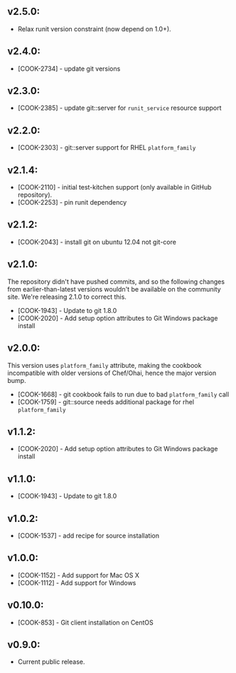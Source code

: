 ## v2.5.0:

* Relax runit version constraint (now depend on 1.0+).

## v2.4.0:

* [COOK-2734] - update git versions
## v2.3.0:

* [COOK-2385] - update git::server for `runit_service` resource support

## v2.2.0:

* [COOK-2303] - git::server support for RHEL `platform_family`

## v2.1.4:

* [COOK-2110] - initial test-kitchen support (only available in GitHub
  repository).
* [COOK-2253] - pin runit dependency

## v2.1.2:

* [COOK-2043] - install git on ubuntu 12.04 not git-core

## v2.1.0:

The repository didn't have pushed commits, and so the following
changes from earlier-than-latest versions wouldn't be available on the
community site. We're releasing 2.1.0 to correct this.

* [COOK-1943] - Update to git 1.8.0
* [COOK-2020] - Add setup option attributes to Git Windows package
  install

## v2.0.0:

This version uses `platform_family` attribute, making the cookbook incompatible
with older versions of Chef/Ohai, hence the major version bump.

* [COOK-1668] - git cookbook fails to run due to bad `platform_family`
  call
* [COOK-1759] - git::source needs additional package for rhel
  `platform_family`

## v1.1.2:

* [COOK-2020] - Add setup option attributes to Git Windows package
  install

## v1.1.0:

* [COOK-1943] - Update to git 1.8.0

## v1.0.2:

* [COOK-1537] - add recipe for source installation

## v1.0.0:

* [COOK-1152] - Add support for Mac OS X
* [COOK-1112] - Add support for Windows

## v0.10.0:

* [COOK-853] - Git client installation on CentOS

## v0.9.0:

* Current public release.
